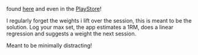 found [here](https://github.com/Acetylsalicylsaeure/Platten/) and even in the [PlayStore](https://play.google.com/store/apps/details?id=com.acetylsalicylsaeure.platten)!

I regularly forget the weights i lift over the session, this is meant to be the solution. Log your max set, the app estimates a 1RM, does a linear regression and suggests a weight the next session.

Meant to be minimally distracting!
